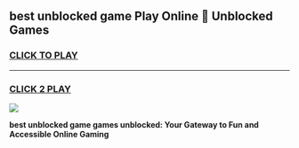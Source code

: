 
## best unblocked game Play Online 👋 Unblocked Games
<h3>
<a href="https://premium.freeplayer.one?title=best_unblocked_game&ref=19F">CLICK TO PLAY</a></h3>
<hr>

<h3>
<a href="https://premium.freeplayer.one?title=best_unblocked_game&ref=19F">CLICK 2 PLAY</a>
  
</h3>

<a href="https://premium.freeplayer.one?title=best_unblocked_game&ref=19F"><img src="https://clearcache.store/games.png"></a>


**best unblocked game games unblocked: Your Gateway to Fun and Accessible Online Gaming**

